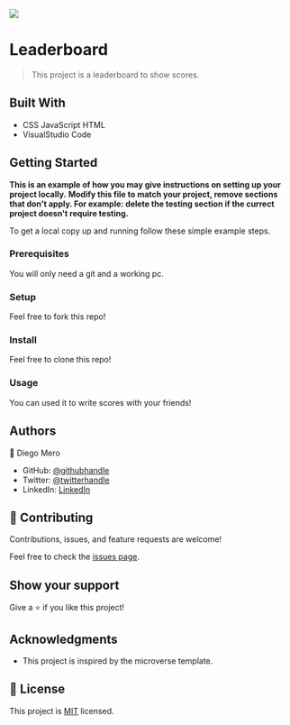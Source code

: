 ![](https://img.shields.io/badge/Microverse-blueviolet)

# Leaderboard

> This project is a leaderboard to show scores.

## Built With

- CSS JavaScript HTML
- VisualStudio Code

## Getting Started

**This is an example of how you may give instructions on setting up your project locally.**
**Modify this file to match your project, remove sections that don't apply. For example: delete the testing section if the currect project doesn't require testing.**


To get a local copy up and running follow these simple example steps.

### Prerequisites

You will only need a git and a working pc.

### Setup

Feel free to fork this repo!

### Install

Feel free to clone this repo!

### Usage

You can used it to write scores with your friends!

## Authors

👤 Diego Mero

- GitHub: [@githubhandle](https://github.com/githubhandle)
- Twitter: [@twitterhandle](https://twitter.com/twitterhandle)
- LinkedIn: [LinkedIn](https://linkedin.com/in/linkedinhandle)

## 🤝 Contributing

Contributions, issues, and feature requests are welcome!

Feel free to check the [issues page](../../issues/).

## Show your support

Give a ⭐️ if you like this project!

## Acknowledgments

- This project is inspired by the microverse template.

## 📝 License

This project is [MIT](./MIT.md) licensed.
